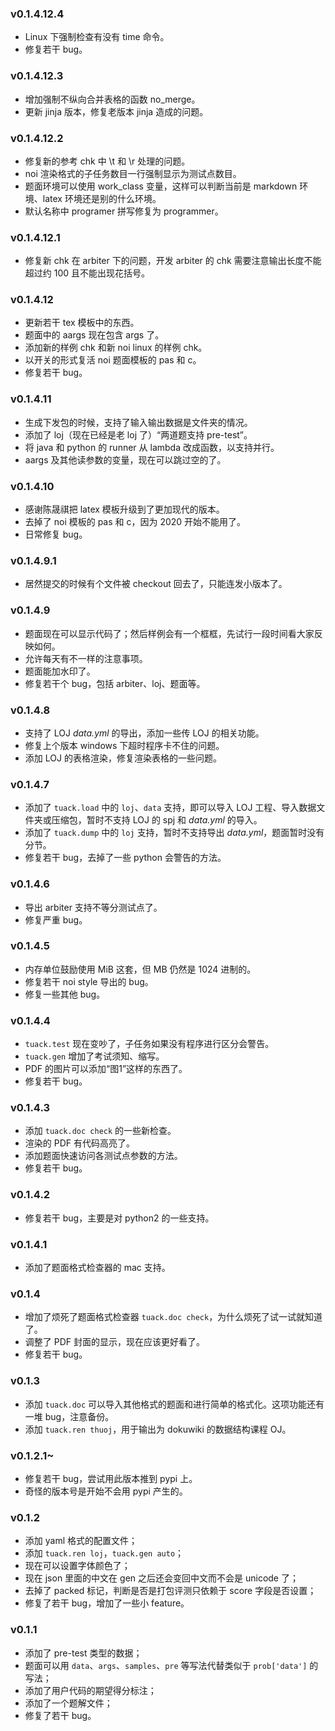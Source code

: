 ### v0.1.4.12.4

* Linux 下强制检查有没有 time 命令。
* 修复若干 bug。

### v0.1.4.12.3

* 增加强制不纵向合并表格的函数 no_merge。
* 更新 jinja 版本，修复老版本 jinja 造成的问题。

### v0.1.4.12.2

* 修复新的参考 chk 中 \t 和 \r 处理的问题。
* noi 渲染格式的子任务数目一行强制显示为测试点数目。
* 题面环境可以使用 work_class 变量，这样可以判断当前是 markdown 环境、latex 环境还是别的什么环境。
* 默认名称中 programer 拼写修复为 programmer。

### v0.1.4.12.1

* 修复新 chk 在 arbiter 下的问题，开发 arbiter 的 chk 需要注意输出长度不能超过约 100 且不能出现花括号。

### v0.1.4.12

* 更新若干 tex 模板中的东西。
* 题面中的 aargs 现在包含 args 了。
* 添加新的样例 chk 和新 noi linux 的样例 chk。
* 以开关的形式复活 noi 题面模板的 pas 和 c。
* 修复若干 bug。

### v0.1.4.11

* 生成下发包的时候，支持了输入输出数据是文件夹的情况。
* 添加了 loj（现在已经是老 loj 了）“两道题支持 pre-test”。
* 将 java 和 python 的 runner 从 lambda 改成函数，以支持并行。
* aargs 及其他读参数的变量，现在可以跳过空的了。

### v0.1.4.10

* 感谢陈晟祺把 latex 模板升级到了更加现代的版本。
* 去掉了 noi 模板的 pas 和 c，因为 2020 开始不能用了。
* 日常修复 bug。

### v0.1.4.9.1

* 居然提交的时候有个文件被 checkout 回去了，只能连发小版本了。

### v0.1.4.9

* 题面现在可以显示代码了；然后样例会有一个框框，先试行一段时间看大家反映如何。
* 允许每天有不一样的注意事项。
* 题面能加水印了。
* 修复若干个 bug，包括 arbiter、loj、题面等。

### v0.1.4.8

* 支持了 LOJ *data.yml* 的导出，添加一些传 LOJ 的相关功能。
* 修复上个版本 windows 下超时程序卡不住的问题。
* 添加 LOJ 的表格渲染，修复渲染表格的一些问题。

### v0.1.4.7

- 添加了 `tuack.load` 中的 `loj`、`data` 支持，即可以导入 LOJ 工程、导入数据文件夹或压缩包，暂时不支持 LOJ 的 spj 和 *data.yml* 的导入。
- 添加了 `tuack.dump` 中的 `loj` 支持，暂时不支持导出 *data.yml*，题面暂时没有分节。
- 修复若干 bug，去掉了一些 python 会警告的方法。

### v0.1.4.6

- 导出 arbiter 支持不等分测试点了。
- 修复严重 bug。

### v0.1.4.5

- 内存单位鼓励使用 MiB 这套，但 MB 仍然是 1024 进制的。
- 修复若干 noi style 导出的 bug。
- 修复一些其他 bug。

### v0.1.4.4

- `tuack.test` 现在变吵了，子任务如果没有程序进行区分会警告。
- `tuack.gen` 增加了考试须知、缩写。
- PDF 的图片可以添加“图1”这样的东西了。
- 修复若干 bug。

### v0.1.4.3

- 添加 `tuack.doc check` 的一些新检查。
- 渲染的 PDF 有代码高亮了。
- 添加题面快速访问各测试点参数的方法。
- 修复若干 bug。

### v0.1.4.2

- 修复若干 bug，主要是对 python2 的一些支持。

### v0.1.4.1

- 添加了题面格式检查器的 mac 支持。

### v0.1.4

- 增加了烦死了题面格式检查器 `tuack.doc check`，为什么烦死了试一试就知道了。
- 调整了 PDF 封面的显示，现在应该更好看了。
- 修复若干 bug。

### v0.1.3

- 添加 `tuack.doc` 可以导入其他格式的题面和进行简单的格式化。这项功能还有一堆 bug，注意备份。
- 添加 `tuack.ren thuoj`，用于输出为 dokuwiki 的数据结构课程 OJ。

### v0.1.2.1~

- 修复若干 bug，尝试用此版本推到 pypi 上。
- 奇怪的版本号是开始不会用 pypi 产生的。

### v0.1.2

- 添加 yaml 格式的配置文件；
- 添加 `tuack.ren loj`，`tuack.gen auto`；
- 现在可以设置字体颜色了；
- 现在 json 里面的中文在 gen 之后还会变回中文而不会是 unicode 了；
- 去掉了 packed 标记，判断是否是打包评测只依赖于 score 字段是否设置；
- 修复了若干 bug，增加了一些小 feature。

### v0.1.1

- 添加了 pre-test 类型的数据；
- 题面可以用 `data`、`args`、`samples`、`pre` 等写法代替类似于 `prob['data']` 的写法；
- 添加了用户代码的期望得分标注；
- 添加了一个题解文件；
- 修复了若干 bug。

